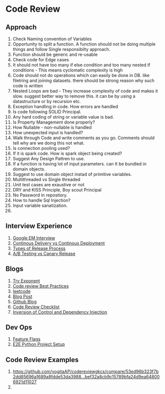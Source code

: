 # Code Review

## Approach
1. Check Naming convention of Variables
2. Opportunity to split a function. A function should not be doing multiple things and follow Single responsibilty approach.
3. Function should be generic and re-usable
4. Check code for Edge cases
5. It should not have too many if else condition and too many nested if conditions - This means cyclomatic complexity is high
6. Code should not do operations which can easily be done in DB. like filetring and joining datasets. there should be strong reason why such code is written
7. Nested Loops are bad - They increase complexity of code and makes it slow. suggest better way to remove this. it can be by using a datastructure or by recursion etc.
8. Exception handling in code. How errors are handled
9. Is code following SOLID Principal.
10. Any hard coding of string or variable value is bad.
11. Is Property Management done properly?
12. How Nullable - non-nullable is handled
13. How unexpected input is handled?
14. Walk through Code and write comments as you go. Comments should tell why are we doing this not what.
15. Is connection pooling used?
16. If it is spark code. How is spark object being created?
17. Suggest Any Design Pattren to use.
18. If a function is having lot of input parameters. can It be bundled in domain objects.
19. Suggest to use domain object instad of primitive variables.
20. Multithreaded vs Single threaded
21. Unit test cases are exaustive or not
22. DRY and KISS Principle, Boy scout Principal
23. No Password in repository.
24. How to handle Sql Injection?
25. Input variable sanatization.
26. 

## Interview Experience
1. [Google EM Interview](https://www.teamblind.com/post/Google-code-review-interview-5HSeJtjD)
2. [Continous Delivery vs Continous Deployment](https://www.indellient.com/blog/whats-the-difference-between-continuous-integration-continuous-delivery-and-continuous-deployment/#:~:text=Continuous%20Delivery%20vs%20Continuous%20Deployment,-By%20this%20time&text=Continuous%20delivery%20is%20a%20partly,automating%20the%20entire%20the%20process.)
3. [Types of Release Process](https://www.testenvironmentmanagement.com/deployment-styles-bluegreen-canary-and-ab/)
4. [A/B Testing vs Canary Release](https://stackoverflow.com/questions/62092338/canary-vs-a-b-release-strategy)

## Blogs
1. [Try Exponent](https://blog.tryexponent.com/how-to-ace-a-code-review/)
2. [Code review Best Practices](https://www.youtube.com/watch?v=1Ge__2Yx_XQ)
3. [leetcode](https://leetcode.com/discuss/study-guide/1535554/how-to-prep-for-a-google-code-review-interview-question)
4. [Blog Post](http://www.javainterview.in/p/code-review-interview-questions.html)
5. [Github Blog](https://google.github.io/eng-practices/review/reviewer/looking-for.html)
6. [Code Review Checklist](https://www.michaelagreiler.com/code-review-checklist-2/)
7. [Inversion of Control and Dependency Injection](https://www.tutorialsteacher.com/ioc/introduction)

## Dev Ops
1. [Feature Flags](https://www.cuelogic.com/blog/feature-flags)
2. [E2E Python Project Setup](https://www.youtube.com/watch?v=WTofttoD2xg)


## Code Review Examples
1. https://github.com/yogitaAP/codereviewgkcs/compare/53ed96b323f7b2dd85696a1689a8fdde53da3988...bef32a8cb9c15789bfa24d9ea648006921d11027
2. 
